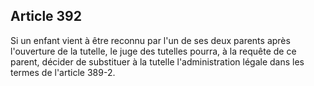 Article 392
----
Si un enfant vient à être reconnu par l'un de ses deux parents après l'ouverture
de la tutelle, le juge des tutelles pourra, à la requête de ce parent, décider
de substituer à la tutelle l'administration légale dans les termes de l'article
389-2.
